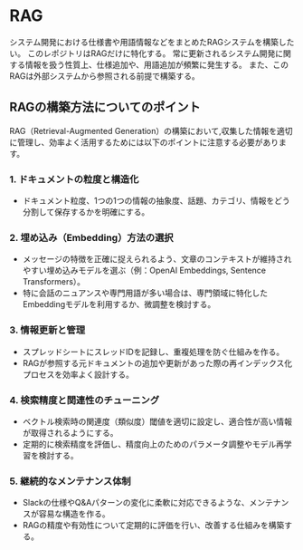 # RAG

システム開発における仕様書や用語情報などをまとめたRAGシステムを構築したい。
このレポジトリはRAGだけに特化する。
常に更新されるシステム開発に関する情報を扱う性質上、仕様追加や、用語追加が頻繁に発生する。
また、このRAGは外部システムから参照される前提で構築する。

## RAGの構築方法についてのポイント

RAG（Retrieval-Augmented Generation）の構築において,収集した情報を適切に管理し、効率よく活用するためには以下のポイントに注意する必要があります。

### 1. ドキュメントの粒度と構造化

- ドキュメント粒度、1つの1つの情報の抽象度、話題、カテゴリ、情報をどう分割して保存するかを明確にする。

### 2. 埋め込み（Embedding）方法の選択

- メッセージの特徴を正確に捉えられるよう、文章のコンテキストが維持されやすい埋め込みモデルを選ぶ（例：OpenAI Embeddings, Sentence Transformers）。
- 特に会話のニュアンスや専門用語が多い場合は、専門領域に特化したEmbeddingモデルを利用するか、微調整を検討する。

### 3. 情報更新と管理

- スプレッドシートにスレッドIDを記録し、重複処理を防ぐ仕組みを作る。
- RAGが参照する元ドキュメントの追加や更新があった際の再インデックス化プロセスを効率よく設計する。

### 4. 検索精度と関連性のチューニング

- ベクトル検索時の関連度（類似度）閾値を適切に設定し、適合性が高い情報が取得されるようにする。
- 定期的に検索精度を評価し、精度向上のためのパラメータ調整やモデル再学習を検討する。

### 5. 継続的なメンテナンス体制

- Slackの仕様やQ&Aパターンの変化に柔軟に対応できるような、メンテナンスが容易な構造を作る。
- RAGの精度や有効性について定期的に評価を行い、改善する仕組みを構築する。
